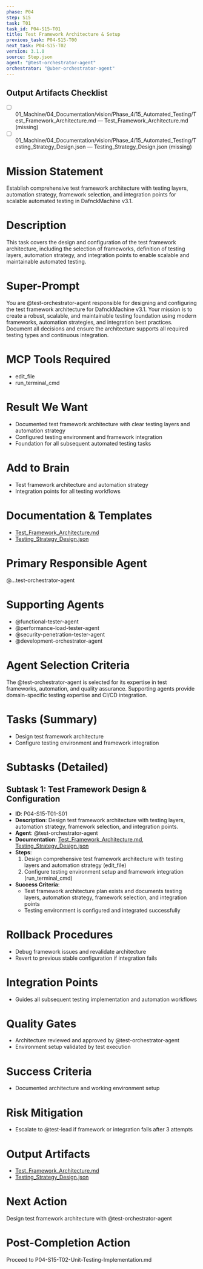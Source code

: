 ```yaml
---
phase: P04
step: S15
task: T01
task_id: P04-S15-T01
title: Test Framework Architecture & Setup
previous_task: P04-S15-T00
next_task: P04-S15-T02
version: 3.1.0
source: Step.json
agent: "@test-orchestrator-agent"
orchestrator: "@uber-orchestrator-agent"
---
```

## Output Artifacts Checklist
- [ ] 01_Machine/04_Documentation/vision/Phase_4/15_Automated_Testing/Test_Framework_Architecture.md — Test_Framework_Architecture.md (missing)
- [ ] 01_Machine/04_Documentation/vision/Phase_4/15_Automated_Testing/Testing_Strategy_Design.json — Testing_Strategy_Design.json (missing)

# Mission Statement
Establish comprehensive test framework architecture with testing layers, automation strategy, framework selection, and integration points for scalable automated testing in DafnckMachine v3.1.

# Description
This task covers the design and configuration of the test framework architecture, including the selection of frameworks, definition of testing layers, automation strategy, and integration points to enable scalable and maintainable automated testing.

# Super-Prompt
You are @test-orchestrator-agent responsible for designing and configuring the test framework architecture for DafnckMachine v3.1. Your mission is to create a robust, scalable, and maintainable testing foundation using modern frameworks, automation strategies, and integration best practices. Document all decisions and ensure the architecture supports all required testing types and continuous integration.

# MCP Tools Required
- edit_file
- run_terminal_cmd

# Result We Want
- Documented test framework architecture with clear testing layers and automation strategy
- Configured testing environment and framework integration
- Foundation for all subsequent automated testing tasks

# Add to Brain
- Test framework architecture and automation strategy
- Integration points for all testing workflows

# Documentation & Templates
- [Test_Framework_Architecture.md](mdc:01_Machine/04_Documentation/vision/Phase_4/15_Automated_Testing/Test_Framework_Architecture.md)
- [Testing_Strategy_Design.json](mdc:01_Machine/04_Documentation/vision/Phase_4/15_Automated_Testing/Testing_Strategy_Design.json)

# Primary Responsible Agent
@...test-orchestrator-agent

# Supporting Agents
- @functional-tester-agent
- @performance-load-tester-agent
- @security-penetration-tester-agent
- @development-orchestrator-agent

# Agent Selection Criteria
The @test-orchestrator-agent is selected for its expertise in test frameworks, automation, and quality assurance. Supporting agents provide domain-specific testing expertise and CI/CD integration.

# Tasks (Summary)
- Design test framework architecture
- Configure testing environment and framework integration

# Subtasks (Detailed)
## Subtask 1: Test Framework Design & Configuration
- **ID**: P04-S15-T01-S01
- **Description**: Design test framework architecture with testing layers, automation strategy, framework selection, and integration points.
- **Agent**: @test-orchestrator-agent
- **Documentation**: [Test_Framework_Architecture.md](mdc:01_Machine/04_Documentation/vision/Phase_4/15_Automated_Testing/Test_Framework_Architecture.md), [Testing_Strategy_Design.json](mdc:01_Machine/04_Documentation/vision/Phase_4/15_Automated_Testing/Testing_Strategy_Design.json)
- **Steps**:
    1. Design comprehensive test framework architecture with testing layers and automation strategy (edit_file)
    2. Configure testing environment setup and framework integration (run_terminal_cmd)
- **Success Criteria**:
    - Test framework architecture plan exists and documents testing layers, automation strategy, framework selection, and integration points
    - Testing environment is configured and integrated successfully

# Rollback Procedures
- Debug framework issues and revalidate architecture
- Revert to previous stable configuration if integration fails

# Integration Points
- Guides all subsequent testing implementation and automation workflows

# Quality Gates
- Architecture reviewed and approved by @test-orchestrator-agent
- Environment setup validated by test execution

# Success Criteria
- Documented architecture and working environment setup

# Risk Mitigation
- Escalate to @test-lead if framework or integration fails after 3 attempts

# Output Artifacts
- [Test_Framework_Architecture.md](mdc:01_Machine/04_Documentation/vision/Phase_4/15_Automated_Testing/Test_Framework_Architecture.md)
- [Testing_Strategy_Design.json](mdc:01_Machine/04_Documentation/vision/Phase_4/15_Automated_Testing/Testing_Strategy_Design.json)

# Next Action
Design test framework architecture with @test-orchestrator-agent

# Post-Completion Action
Proceed to P04-S15-T02-Unit-Testing-Implementation.md 
